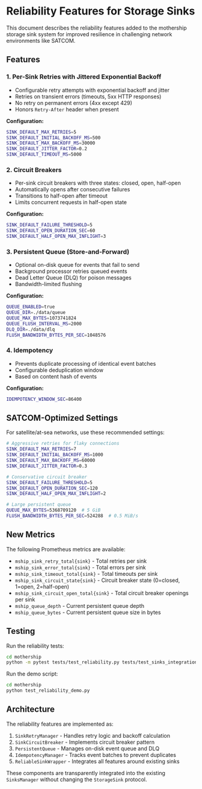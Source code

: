 # Reliability Features for Storage Sinks

This document describes the reliability features added to the mothership storage sink system for improved resilience in challenging network environments like SATCOM.

## Features

### 1. Per-Sink Retries with Jittered Exponential Backoff

- Configurable retry attempts with exponential backoff and jitter
- Retries on transient errors (timeouts, 5xx HTTP responses)
- No retry on permanent errors (4xx except 429)
- Honors `Retry-After` header when present

**Configuration:**
```bash
SINK_DEFAULT_MAX_RETRIES=5
SINK_DEFAULT_INITIAL_BACKOFF_MS=500
SINK_DEFAULT_MAX_BACKOFF_MS=30000
SINK_DEFAULT_JITTER_FACTOR=0.2
SINK_DEFAULT_TIMEOUT_MS=5000
```

### 2. Circuit Breakers

- Per-sink circuit breakers with three states: closed, open, half-open
- Automatically opens after consecutive failures
- Transitions to half-open after timeout
- Limits concurrent requests in half-open state

**Configuration:**
```bash
SINK_DEFAULT_FAILURE_THRESHOLD=5
SINK_DEFAULT_OPEN_DURATION_SEC=60
SINK_DEFAULT_HALF_OPEN_MAX_INFLIGHT=3
```

### 3. Persistent Queue (Store-and-Forward)

- Optional on-disk queue for events that fail to send
- Background processor retries queued events
- Dead Letter Queue (DLQ) for poison messages
- Bandwidth-limited flushing

**Configuration:**
```bash
QUEUE_ENABLED=true
QUEUE_DIR=./data/queue
QUEUE_MAX_BYTES=1073741824
QUEUE_FLUSH_INTERVAL_MS=2000
DLQ_DIR=./data/dlq
FLUSH_BANDWIDTH_BYTES_PER_SEC=1048576
```

### 4. Idempotency

- Prevents duplicate processing of identical event batches
- Configurable deduplication window
- Based on content hash of events

**Configuration:**
```bash
IDEMPOTENCY_WINDOW_SEC=86400
```

## SATCOM-Optimized Settings

For satellite/at-sea networks, use these recommended settings:

```bash
# Aggressive retries for flaky connections
SINK_DEFAULT_MAX_RETRIES=7
SINK_DEFAULT_INITIAL_BACKOFF_MS=1000
SINK_DEFAULT_MAX_BACKOFF_MS=60000
SINK_DEFAULT_JITTER_FACTOR=0.3

# Conservative circuit breaker
SINK_DEFAULT_FAILURE_THRESHOLD=5
SINK_DEFAULT_OPEN_DURATION_SEC=120
SINK_DEFAULT_HALF_OPEN_MAX_INFLIGHT=2

# Large persistent queue
QUEUE_MAX_BYTES=5368709120  # 5 GiB
FLUSH_BANDWIDTH_BYTES_PER_SEC=524288  # 0.5 MiB/s
```

## New Metrics

The following Prometheus metrics are available:

- `mship_sink_retry_total{sink}` - Total retries per sink
- `mship_sink_error_total{sink}` - Total errors per sink  
- `mship_sink_timeout_total{sink}` - Total timeouts per sink
- `mship_sink_circuit_state{sink}` - Circuit breaker state (0=closed, 1=open, 2=half-open)
- `mship_sink_circuit_open_total{sink}` - Total circuit breaker openings per sink
- `mship_queue_depth` - Current persistent queue depth
- `mship_queue_bytes` - Current persistent queue size in bytes

## Testing

Run the reliability tests:

```bash
cd mothership
python -m pytest tests/test_reliability.py tests/test_sinks_integration.py -v
```

Run the demo script:

```bash
cd mothership  
python test_reliability_demo.py
```

## Architecture

The reliability features are implemented as:

1. `SinkRetryManager` - Handles retry logic and backoff calculation
2. `SinkCircuitBreaker` - Implements circuit breaker pattern
3. `PersistentQueue` - Manages on-disk event queue and DLQ
4. `IdempotencyManager` - Tracks event batches to prevent duplicates
5. `ReliableSinkWrapper` - Integrates all features around existing sinks

These components are transparently integrated into the existing `SinksManager` without changing the `StorageSink` protocol.